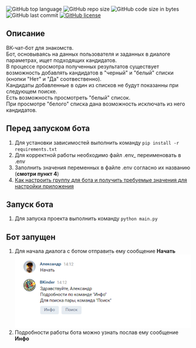 ![GitHub top language](https://img.shields.io/github/languages/top/alfa-prime/simple-vk-chat-bot)
![GitHub repo size](https://img.shields.io/github/repo-size/alfa-prime/simple-vk-chat-bot)
![GitHub code size in bytes](https://img.shields.io/github/languages/code-size/alfa-prime/simple-vk-chat-bot)
![GitHub last commit](https://img.shields.io/github/last-commit/alfa-prime/simple-vk-chat-bot)
[![GitHub license](https://img.shields.io/github/license/Naereen/StrapDown.js.svg)](https://github.com/Naereen/StrapDown.js/blob/master/LICENSE)

## Описание
ВК-чат-бот для знакомств.  
Бот, основываясь на данных пользователя и заданных в диалоге параметрах, ищет подходящих кандидатов.  
В процессе просмотра полученных результатов существует возможность добавлять кандидатов в "черный" и "белый"
списки (кнопки "Нет" и "Да" соотвественно).  
Кандидаты добавленные в один из списков не будут показанны при следующем поиске.  
Есть возможность просмотреть "белый" список.  
При просмотре "белого" списка дана возможность исключать из него кандидатов.

## Перед запуском бота
1. Для установки зависимостей выполнить команду `pip install -r requirements.txt`
2. Для корректной работы необходимо файл .env_ переименовать в .env
3. Заполнить значения переменных в файле .env согласно их названию (**смотри пункт 4**)
4. [Как настроить группу для бота и получить требуемые значения для настройки приложения](documentation/get_and_set_values.MD)

## Запуск бота
1. Для запуска проекта выполнить команду `python main.py`

## Бот запущен
1. Для начала диалога с ботом отправить ему сообщение **Начать**
![](documentation/img/bot_start.png)
2. Подробности работы бота можно узнать послав ему сообщение **Инфо**
